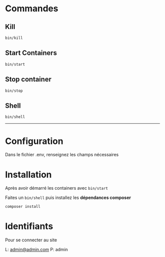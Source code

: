 # Commandes

## Kill

`bin/kill`

## Start Containers

`bin/start`

## Stop container

`bin/stop`

## Shell

`bin/shell`

***

# Configuration

Dans le fichier .env, renseignez les champs nécessaires

# Installation

Après avoir démarré les containers avec `bin/start`

Faites un `bin/shell` puis installez les **dépendances composer**

```bash
composer install
```

# Identifiants

Pour se connecter au site

L: admin@admin.com
P: admin